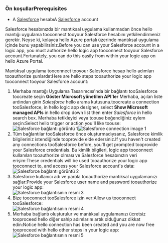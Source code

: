 ### <a name="prerequisites"></a><span data-ttu-id="1be3a-101">Ön koşullar</span><span class="sxs-lookup"><span data-stu-id="1be3a-101">Prerequisites</span></span>
* <span data-ttu-id="1be3a-102">A [Salesforce](https://salesforce.com) hesabı</span><span class="sxs-lookup"><span data-stu-id="1be3a-102">A [Salesforce](https://salesforce.com) account</span></span>  

<span data-ttu-id="1be3a-103">Salesforce hesabınızda bir mantıksal uygulama kullanmadan önce hello mantığı uygulama tooconnect tooyour Salesforce hesabını yetkilendirmeniz gerekir. Neyse ki, kolayca hello Azure portalı üzerinde mantıksal uygulama içinde bunu yapabilirsiniz.</span><span class="sxs-lookup"><span data-stu-id="1be3a-103">Before you can use your Salesforce account in a logic app, you must authorize hello logic app tooconnect tooyour Salesforce account.Fortunately, you can do this easily from within your logic app on hello Azure Portal.</span></span>  

<span data-ttu-id="1be3a-104">Mantıksal uygulama tooconnect tooyour Salesforce hesap hello adımları tooauthorize şunlardır:</span><span class="sxs-lookup"><span data-stu-id="1be3a-104">Here are hello steps tooauthorize your logic app tooconnect tooyour Salesforce account:</span></span>  

1. <span data-ttu-id="1be3a-105">Merhaba mantığı Uygulama Tasarımcısı'nda bir bağlantı tooSalesforce toocreate seçin **Göster Microsoft yönetilen API'ler** Merhaba, açılan liste ardından girin *Salesforce* hello arama kutusuna.</span><span class="sxs-lookup"><span data-stu-id="1be3a-105">toocreate a connection tooSalesforce, in hello logic app designer, select **Show Microsoft managed APIs** in hello drop down list then enter *Salesforce* in hello search box.</span></span> <span data-ttu-id="1be3a-106">Merhaba tetikleyici veya toouse beğendiğiniz eylem seçin:</span><span class="sxs-lookup"><span data-stu-id="1be3a-106">Select hello trigger or action you'll like toouse:</span></span>  
   <span data-ttu-id="1be3a-107">![Salesforce bağlantı görüntü 1](./media/connectors-create-api-salesforce/salesforce-1.png)</span><span class="sxs-lookup"><span data-stu-id="1be3a-107">![Salesforce connection image 1](./media/connectors-create-api-salesforce/salesforce-1.png)</span></span>  
2. <span data-ttu-id="1be3a-108">Tüm bağlantılar tooSalesforce önce oluşturmadıysanız, Salesforce kimlik bilgileriniz istendiğinde tooprovide elde edersiniz.</span><span class="sxs-lookup"><span data-stu-id="1be3a-108">If you haven't created any connections tooSalesforce before, you'll get prompted tooprovide your Salesforce credentials.</span></span> <span data-ttu-id="1be3a-109">Bu kimlik bilgileri, logic app tooconnect kullanılan tooauthorize olması ve Salesforce hesabınızın veri erişim:</span><span class="sxs-lookup"><span data-stu-id="1be3a-109">These credentials will be used tooauthorize your logic app tooconnect to, and access your Salesforce account's data:</span></span>  
   ![Salesforce bağlantı görüntü 2](./media/connectors-create-api-salesforce/salesforce-2.png)  
3. <span data-ttu-id="1be3a-111">Salesforce kullanıcı adı ve parola tooauthorize mantıksal uygulamanızı sağlar:</span><span class="sxs-lookup"><span data-stu-id="1be3a-111">Provide your Salesforce user name and password tooauthorize your logic app:</span></span>  
   ![Salesforce bağlantısının resmi 3](./media/connectors-create-api-salesforce/salesforce-3.png)  
4. <span data-ttu-id="1be3a-113">Bize tooconnect tooSalesforce izin ver:</span><span class="sxs-lookup"><span data-stu-id="1be3a-113">Allow us tooconnect tooSalesforce:</span></span>  
   ![Salesforce bağlantısının resmi 4](./media/connectors-create-api-salesforce/salesforce-4.png)  
5. <span data-ttu-id="1be3a-115">Merhaba bağlantı oluşturulur ve mantıksal uygulamanızı ücretsiz tooproceed hello diğer sahip adımlarını artık olduğunuz dikkat edin:</span><span class="sxs-lookup"><span data-stu-id="1be3a-115">Notice hello connection has been created and you are now free tooproceed with hello other steps in your logic app:</span></span>  
   ![Salesforce bağlantısının resmi 5](./media/connectors-create-api-salesforce/salesforce-5.png)  

